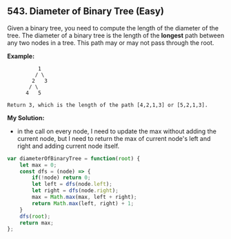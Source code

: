## 543. Diameter of Binary Tree (Easy)
Given a binary tree, you need to compute the length of the diameter of the tree. The diameter of a binary tree is the length of the **longest** path between any two nodes in a tree. This path may or may not pass through the root.

__Example:__
```
          1
         / \
        2   3
       / \     
      4   5    
      
Return 3, which is the length of the path [4,2,1,3] or [5,2,1,3].
```

__My Solution:__
- in the call on every node, I need to update the max without adding the current node, but I need to return the max of current node's left and right and adding current node itself.
```js
var diameterOfBinaryTree = function(root) {
    let max = 0;
    const dfs = (node) => {
        if(!node) return 0;
        let left = dfs(node.left);
        let right = dfs(node.right);
        max = Math.max(max, left + right);
        return Math.max(left, right) + 1;
    }
    dfs(root);
    return max;
};
```